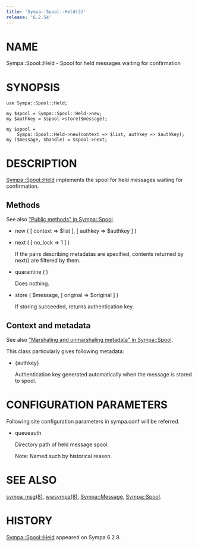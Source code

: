 ```yaml
---
title: 'Sympa::Spool::Held(3)'
release: '6.2.54'
---
```


# NAME

Sympa::Spool::Held - Spool for held messages waiting for confirmation

# SYNOPSIS

    use Sympa::Spool::Held;

    my $spool = Sympa::Spool::Held->new;
    my $authkey = $spool->store($message);

    my $spool =
        Sympa::Spool::Held->new(context => $list, authkey => $authkey);
    my ($message, $handle) = $spool->next;

# DESCRIPTION

[Sympa::Spool::Held](./Sympa-Spool-Held.3.md) implements the spool for held messages waiting for
confirmation.

## Methods

See also ["Public methods" in Sympa::Spool](./Sympa-Spool.3.md#public-methods).

- new ( \[ context => $list \], \[ authkey => $authkey \] )
- next ( \[ no\_lock => 1 \] )

    If the pairs describing metadatas are specified,
    contents returned by next() are filtered by them.

- quarantine ( )

    Does nothing.

- store ( $message, \[ original => $original \] )

    If storing succeeded, returns authentication key.

## Context and metadata

See also ["Marshaling and unmarshaling metadata" in Sympa::Spool](./Sympa-Spool.3.md#marshaling-and-unmarshaling-metadata).

This class particularly gives following metadata:

- {authkey}

    Authentication key generated automatically
    when the message is stored to spool.

# CONFIGURATION PARAMETERS

Following site configuration parameters in sympa.conf will be referred.

- queueauth

    Directory path of held message spool.

    Note:
    Named such by historical reason.

# SEE ALSO

[sympa\_msg(8)](./sympa_msg.8.md), [wwsympa(8)](./wwsympa.8.md),
[Sympa::Message](./Sympa-Message.3.md), [Sympa::Spool](./Sympa-Spool.3.md).

# HISTORY

[Sympa::Spool::Held](./Sympa-Spool-Held.3.md) appeared on Sympa 6.2.8.

